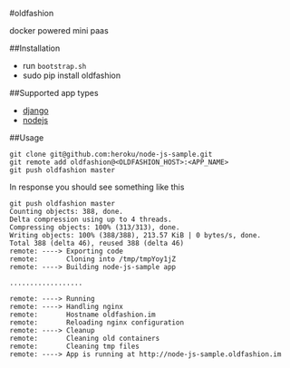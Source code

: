 #oldfashion

docker powered mini paas


##Installation

 - run `bootstrap.sh`
 - sudo pip install oldfashion
 
##Supported app types

 - [django](https://www.djangoproject.com)
 - [nodejs](https://nodejs.org)
 
##Usage

    git clone git@github.com:heroku/node-js-sample.git
    git remote add oldfashion@<OLDFASHION_HOST>:<APP_NAME>
    git push oldfashion master
    
In response you should see something like this

    git push oldfashion master
    Counting objects: 388, done.
    Delta compression using up to 4 threads.
    Compressing objects: 100% (313/313), done.
    Writing objects: 100% (388/388), 213.57 KiB | 0 bytes/s, done.
    Total 388 (delta 46), reused 388 (delta 46)
    remote: ----> Exporting code
    remote:       Cloning into /tmp/tmpYoy1jZ
    remote: ----> Building node-js-sample app

	..................
	
	remote: ----> Running
	remote: ----> Handling nginx
	remote:       Hostname oldfashion.im
	remote:       Reloading nginx configuration
	remote: ----> Cleanup
	remote:       Cleaning old containers
	remote:       Cleaning tmp files
	remote: ----> App is running at http://node-js-sample.oldfashion.im
	
